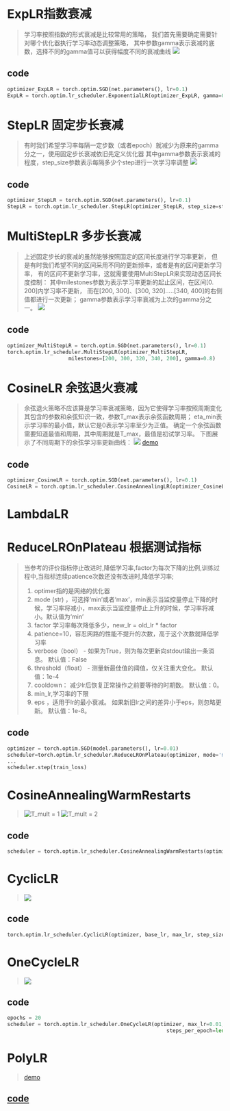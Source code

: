 # ExpLR指数衰减
> 学习率按照指数的形式衰减是比较常用的策略，
> 我们首先需要确定需要针对哪个优化器执行学习率动态调整策略，
> 其中参数gamma表示衰减的底数，选择不同的gamma值可以获得幅度不同的衰减曲线
> ![](ExpLR.jpg)
## code 
```python
optimizer_ExpLR = torch.optim.SGD(net.parameters(), lr=0.1)
ExpLR = torch.optim.lr_scheduler.ExponentialLR(optimizer_ExpLR, gamma=0.98)
```

# StepLR 固定步长衰减
> 有时我们希望学习率每隔一定步数（或者epoch）就减少为原来的gamma分之一，使用固定步长衰减依旧先定义优化器
> 其中gamma参数表示衰减的程度，step_size参数表示每隔多少个step进行一次学习率调整
> ![](StepLR.jpg)
## code 
```python
optimizer_StepLR = torch.optim.SGD(net.parameters(), lr=0.1)
StepLR = torch.optim.lr_scheduler.StepLR(optimizer_StepLR, step_size=step_size, gamma=0.65)
```

# MultiStepLR 多步长衰减
> 上述固定步长的衰减的虽然能够按照固定的区间长度进行学习率更新，
> 但是有时我们希望不同的区间采用不同的更新频率，或者是有的区间更新学习率，
> 有的区间不更新学习率，这就需要使用MultiStepLR来实现动态区间长度控制：
> 其中milestones参数为表示学习率更新的起止区间，在区间[0. 200]内学习率不更新，
> 而在[200, 300]、[300, 320].....[340, 400]的右侧值都进行一次更新；
> gamma参数表示学习率衰减为上次的gamma分之一。
> ![](MultiStepLR.jpg)
## code 
```python
optimizer_MultiStepLR = torch.optim.SGD(net.parameters(), lr=0.1)
torch.optim.lr_scheduler.MultiStepLR(optimizer_MultiStepLR,
                    milestones=[200, 300, 320, 340, 200], gamma=0.8)
```

# CosineLR 余弦退火衰减
> 余弦退火策略不应该算是学习率衰减策略，因为它使得学习率按照周期变化
> 其包含的参数和余弦知识一致，参数T_max表示余弦函数周期；
> eta_min表示学习率的最小值，默认它是0表示学习率至少为正值。
> 确定一个余弦函数需要知道最值和周期，其中周期就是T_max，最值是初试学习率。
> 下图展示了不同周期下的余弦学习率更新曲线：
> ![](CosineLR.jpg)
> [demo](../../../test/test_CosineAnnealingLR.py)
## code 
```python
optimizer_CosineLR = torch.optim.SGD(net.parameters(), lr=0.1)
CosineLR = torch.optim.lr_scheduler.CosineAnnealingLR(optimizer_CosineLR, T_max=150, eta_min=0)
```

# LambdaLR

# ReduceLROnPlateau 根据测试指标
> 当参考的评价指标停止改进时,降低学习率,factor为每次下降的比例,训练过程中,当指标连续patience次数还没有改进时,降低学习率;
> 1. optimer指的是网络的优化器
> 2. mode (str) ，可选择‘min’或者‘max’，min表示当监控量停止下降的时候，学习率将减小，max表示当监控量停止上升的时候，学习率将减小。默认值为‘min’
> 3. factor 学习率每次降低多少，new_lr = old_lr * factor
> 4. patience=10，容忍网路的性能不提升的次数，高于这个次数就降低学习率
> 5. verbose（bool） - 如果为True，则为每次更新向stdout输出一条消息。 默认值：False
> 6. threshold（float） - 测量新最佳值的阈值，仅关注重大变化。 默认值：1e-4
> 7. cooldown： 减少lr后恢复正常操作之前要等待的时期数。 默认值：0。
> 8. min_lr,学习率的下限
> 9. eps ，适用于lr的最小衰减。 如果新旧lr之间的差异小于eps，则忽略更新。 默认值：1e-8。
## code 
```python
optimizer = torch.optim.SGD(model.parameters(), lr=0.01)
scheduler=torch.optim.lr_scheduler.ReduceLROnPlateau(optimizer, mode='min', factor=0.1, patience=10, verbose=False, threshold=0.0001, threshold_mode='rel', cooldown=0, min_lr=0, eps=1e-08)
...
scheduler.step(train_loss)
```

# CosineAnnealingWarmRestarts
> ![T_mult = 1](CosineAnnealingWarmRestarts1.png)
> ![T_mult = 2](CosineAnnealingWarmRestarts2.png)
## code
```python
scheduler = torch.optim.lr_scheduler.CosineAnnealingWarmRestarts(optimizer, T_0=5, T_mult=1)
```

# CyclicLR
> ![](CyclicLR.png)
## code
```python
torch.optim.lr_scheduler.CyclicLR(optimizer, base_lr, max_lr, step_size_up=2000, step_size_down=None, mode=‘triangular’, gamma=1.0, scale_fn=None, scale_mode=‘cycle’, cycle_momentum=True, base_momentum=0.8, max_momentum=0.9, last_epoch=-1, verbose=False)
```

# OneCycleLR
> ![](OneCycleLR.png)
## code
```python
epochs = 20
scheduler = torch.optim.lr_scheduler.OneCycleLR(optimizer, max_lr=0.01,
                                                    steps_per_epoch=len(data_loader), epochs=epochs)
```

# PolyLR
> [demo](../../../test/test_PolyLR.py)
## [code](poly_lr.py)
